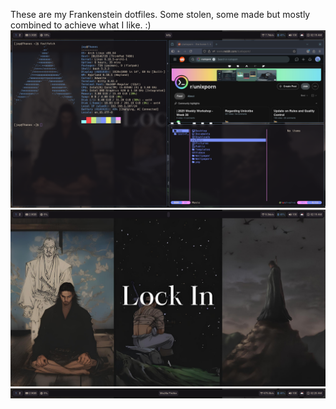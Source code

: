 These are my Frankenstein dotfiles.
Some stolen, some made but mostly combined to achieve what I like.
:) 
![Showcase](/terminal.png?raw=true "Optional Title")
![Desktop](/desktop.png?raw=true "Optional Title")
![Desktop](/waybar.png?raw=true "Optional Title")
